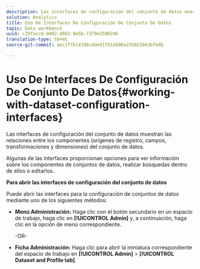 ```yaml
---
description: Las interfaces de configuración del conjunto de datos muestran las relaciones entre los componentes (orígenes de registro, campos, transformaciones y dimensiones) del conjunto de datos.
solution: Analytics
title: Uso De Interfaces De Configuración De Conjunto De Datos
topic: Data workbench
uuid: c29faccd-0402-4982-9e5b-7379e2590246
translation-type: tm+mt
source-git-commit: aec1f7b14198cdde91f61d490a235022943bfedb

---
```



# Uso De Interfaces De Configuración De Conjunto De Datos{#working-with-dataset-configuration-interfaces}

Las interfaces de configuración del conjunto de datos muestran las relaciones entre los componentes (orígenes de registro, campos, transformaciones y dimensiones) del conjunto de datos.

Algunas de las interfaces proporcionan opciones para ver información sobre los componentes de conjuntos de datos, realizar búsquedas dentro de ellos o editarlos.

**Para abrir las interfaces de configuración del conjunto de datos**

Puede abrir las interfaces para la configuración de conjuntos de datos mediante uno de los siguientes métodos:

* **Menú Administración:** Haga clic con el botón secundario en un espacio de trabajo, haga clic en **[!UICONTROL Admin]** y, a continuación, haga clic en la opción de menú correspondiente.

   -OR-

* **Ficha Administración:** Haga clic para abrir la miniatura correspondiente del espacio de trabajo en **[!UICONTROL Admin]** > **[!UICONTROL Dataset and Profile tab]**.

